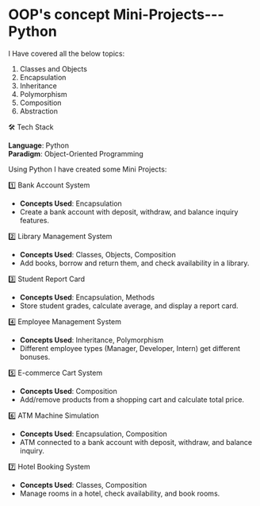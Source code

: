 # OOP's concept Mini-Projects---Python


I Have covered all the below topics:
1. Classes and Objects
2. Encapsulation
3. Inheritance
4. Polymorphism
5. Composition
6. Abstraction

🛠️ Tech Stack


**Language**: Python  
**Paradigm**: Object-Oriented Programming 

Using Python I have created some Mini Projects:


1️⃣ Bank Account System
- **Concepts Used**: Encapsulation  
- Create a bank account with deposit, withdraw, and balance inquiry features.  

2️⃣ Library Management System
- **Concepts Used**: Classes, Objects, Composition  
- Add books, borrow and return them, and check availability in a library.  

3️⃣ Student Report Card
- **Concepts Used**: Encapsulation, Methods  
- Store student grades, calculate average, and display a report card.  

4️⃣ Employee Management System
- **Concepts Used**: Inheritance, Polymorphism  
- Different employee types (Manager, Developer, Intern) get different bonuses.  

5️⃣ E-commerce Cart System
- **Concepts Used**: Composition  
- Add/remove products from a shopping cart and calculate total price.  

6️⃣ ATM Machine Simulation
- **Concepts Used**: Encapsulation, Composition  
- ATM connected to a bank account with deposit, withdraw, and balance inquiry.  

7️⃣ Hotel Booking System
- **Concepts Used**: Classes, Composition  
- Manage rooms in a hotel, check availability, and book rooms.  

